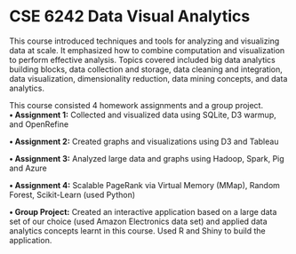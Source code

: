 # CSE 6242 Data Visual Analytics
This course introduced techniques and tools for analyzing and visualizing data at scale. 
It emphasized how to combine computation and visualization to perform effective analysis. Topics covered included big data analytics building blocks, data collection and storage, data cleaning and integration, data visualization, dimensionality reduction, data mining concepts, and data analytics. 

This course consisted 4 homework assignments and a group project. <br />
**•	Assignment 1:** Collected and visualized data using SQLite, D3 warmup, and OpenRefine <br />

**•	Assignment 2:** Created graphs and visualizations using D3 and Tableau <br />

**•	Assignment 3:** Analyzed large data and graphs using Hadoop, Spark, Pig and Azure <br />

**•	Assignment 4:** Scalable PageRank via Virtual Memory (MMap), Random Forest, Scikit-Learn (used Python) <br />

**•	Group Project:** Created an interactive application based on a large data set of our choice (used Amazon Electronics data set) and applied data analytics concepts learnt in this course. Used R and Shiny to build the application.  
